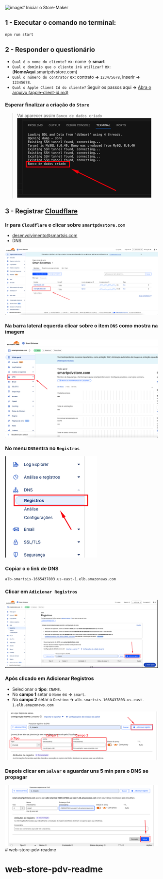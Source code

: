 <img width="728" height="368" alt="image" src="https://github.com/user-attachments/assets/589e68ff-4d10-414b-8764-03db3ab7336f" /># Iniciar o Store-Maker

## 1 - Executar o comando no terminal: 
```bash
npm run start
```

## 2 - Responder o questionário 
- `Qual é o nome do cliente?` ex: nome **->** **smart**
- `Qual o domínio que o cliente irá utilizar?` ex: (**NomeAqui**.smartpdvstore.com)
- `Qual o número do contrato?` ex: contrato **->** `1234/5678`, inserir **->** `12345678`.
- `Qual o Apple Client Id do cliente?` Seguir os passos aqui **->** [Abra o arquivo (apple-client-id.md)](apple-client-id.md)
### Esperar finalizar a criação do `Store`
> Vai aparecer assim `Banco de dados criado`  
![Abra o arquivo](resources/parte-5.png)

## 3 - Registrar [Cloudflare](https://dash.cloudflare.com/login)

### Ir para `Cloudflare` e clicar sobre `smartpdvstore.com`

- desenvolvimento@smartsis.com
- DNS

![Abra o arquivo](resources/parte-6.png)

### Na barra lateral equerda clicar sobre o item `DNS` como mostra na imagem
![Abra o arquivo](resources/parte-7.png)

### No menu `DNS`entra no `Registros`
![Abra o arquivo](resources/parte-8.png)

### Copiar o o link de DNS 
```txt
alb-smartsis-1665437803.us-east-1.elb.amazonaws.com
```
### Clicar em `Adicionar Registros`
![Abra o arquivo](resources/parte-9.png)

### Após clicado em **Adicionar Registros**
- Selecionar o **tipo**: `CNAME`.
- No **campo 1** setar o `Nome` ex **->** `smart`.
- No **campo 2** setar o `Destino` **->** `alb-smartsis-1665437803.us-east-1.elb.amazonaws.com`

![Abra o arquivo](resources/parte-10.png)

### Depois clicar em `Salvar` e aguardar uns **5 min** para o DNS se propagar
![Abra o arquivo](resources/parte-11.png) # web-store-pdv-readme
# web-store-pdv-readme
